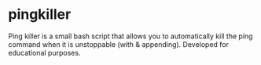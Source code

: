 # pingkiller
Ping killer is a small bash script that allows you to automatically kill the ping command when it is unstoppable (with & appending). Developed for educational purposes.
